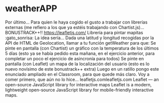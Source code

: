 # weatherAPP


Por último...
Para quien le haya cogido el gusto a trabajar con librerías externas (me refiero a los que ya estéis trabajando con Chartist.js)...
BONUSTRACK++!!
https://leafletjs.com/
Librería para pintar mapitas :gato_sonrisa:
La idea sería...
Dada una latitud y longitud recogidas por la API de HTML de Geolocation, llamar a tu función getWeather para que:
Se pinte en pantalla (con Chartist) un gráfico con la temperatura de los últimos 5 días (esto ya se había pedido esta mañana, en el ejercicio anterior, para completar un poco el ejercicio de asincronía para todos)
Se pinte en pantalla (con Leaflet) un mapa de la localización del usuario (esto es lo nuevo novísimo de este bonustrack++ extra)
Luego en un ratillo pongo este enunciado ampliado en el Classroom, para que quede más claro.
Voy a comer primero, que aún no lo hice...
leafletjs.comleafletjs.com
Leaflet — an open-source JavaScript library for interactive maps
Leaflet is a modern, lightweight open-source JavaScript library for mobile-friendly interactive maps.